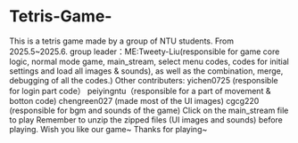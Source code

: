 # Tetris-Game-
This is a tetris game made by a group of NTU students.
From 2025.5~2025.6.
group leader：ME:Tweety-Liu(responsible for game core logic, normal mode game, main_stream, select menu codes, codes for initial settings and load all images & sounds), as well as the combination, merge, debugging of all the codes.)
Other contributers:
yichen0725 (responsible for login part code）
peiyingntu（responsible for a part of movement & botton code)
chengreen027 (made most of the UI images) 
cgcg220 (responsible for bgm and sounds of the game)
Click on the main_stream file to play
Remember to unzip the zipped files (UI images and sounds) before playing.
Wish you like our game~ 
Thanks for playing~
